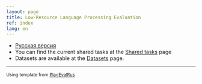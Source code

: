 ```yaml
---
layout: page
title: Low-Resource Language Processing Evaluation
ref: index
lang: en
---
```

* [Русская версия](./index)
* You can find the current shared tasks at the [Shared tasks](content/shared_tasks/index_shared_tasks_en.html) page 
* Datasets are available at the [Datasets](content/data/index_data_asr.html) page.


---
<small>Using template from [PlagEvalRus](https://plagevalrus.github.io)</small>	

